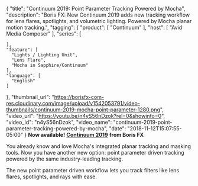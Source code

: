 {
  "title": "Continuum 2019: Point Parameter Tracking Powered by Mocha",
  "description": "Boris FX: New Continuum 2019 adds new tracking workflow for lens flares, spotlights, and volumetric lighting. Powered by Mocha planar motion tracking.",
  "tagging": {
    "product": [
      "Continuum"
    ],
    "host": [
      "Avid Media Composer"
    ],
    "series": [

    ],
    "feature": [
      "Lights / Lighting Unit",
      "Lens Flare",
      "Mocha in Sapphire/Continuum"
    ],
    "language": [
      "English"
    ]
  },
  "thumbnail_url": "https://borisfx-com-res.cloudinary.com/image/upload/v1542053791/video-thumbnails/continuum-2019-mocha-point-parameter-1280.png",
  "video_url": "https://youtu.be/n4yS56nDzok?rel=0&showinfo=0",
  "video_id": "n4yS56nDzok",
  "video_name": "continuum-2019-point-parameter-tracking-powered-by-mocha",
  "date": "2018-11-12T15:07:55-05:00"
}
**Now available!** [**Continuum 2019**](/products/continuum/ "Boris FX - Continuum") **from Boris FX**

You already know and love Mocha's integrated planar tracking and masking tools. Now you have another new option: point parameter driven tracking powered by the same industry-leading tracking.

The new point parameter driven workflow lets you track filters like lens flares, spotlights, and rays with ease.
